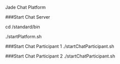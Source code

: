 Jade Chat Platform

###Start Chat Server

cd /standard/bin

./startPlatform.sh

###Start Chat Participant 1
./startChatParticipant.sh 

###Start Chat Participant 2
./startChatParticipant.sh 

